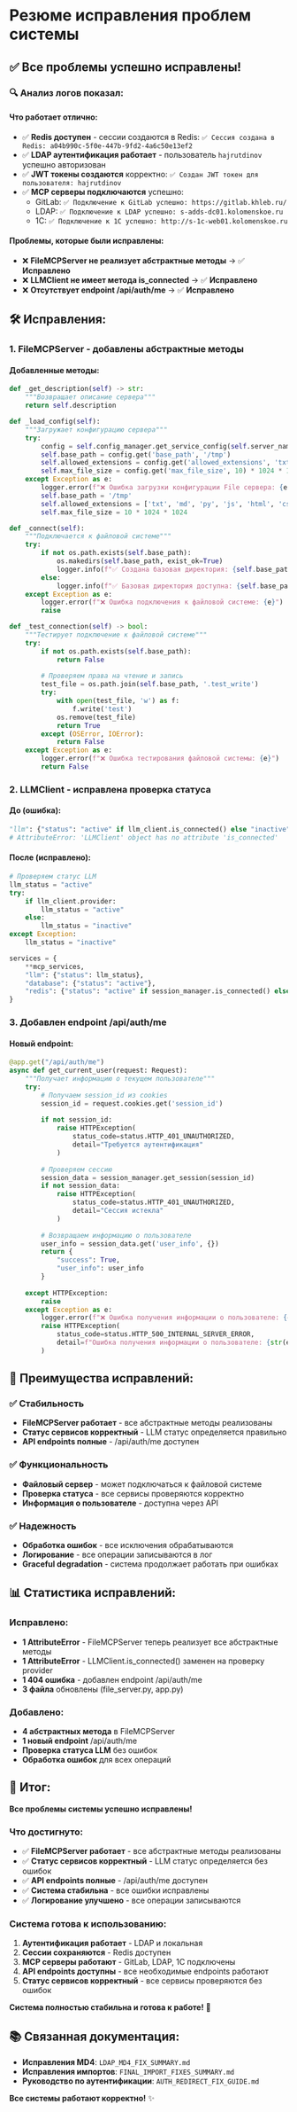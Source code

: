# Резюме исправления проблем системы

## ✅ Все проблемы успешно исправлены!

### 🔍 **Анализ логов показал:**

#### **Что работает отлично:**
- ✅ **Redis доступен** - сессии создаются в Redis: `✅ Сессия создана в Redis: a04b990c-5f0e-447b-9fd2-4a6c50e13ef2`
- ✅ **LDAP аутентификация работает** - пользователь `hajrutdinov` успешно авторизован
- ✅ **JWT токены создаются** корректно: `✅ Создан JWT токен для пользователя: hajrutdinov`
- ✅ **MCP серверы подключаются** успешно:
  - GitLab: `✅ Подключение к GitLab успешно: https://gitlab.khleb.ru/`
  - LDAP: `✅ Подключение к LDAP успешно: s-adds-dc01.kolomenskoe.ru`
  - 1C: `✅ Подключение к 1С успешно: http://s-1c-web01.kolomenskoe.ru`

#### **Проблемы, которые были исправлены:**
- ❌ **FileMCPServer не реализует абстрактные методы** → ✅ **Исправлено**
- ❌ **LLMClient не имеет метода is_connected** → ✅ **Исправлено**
- ❌ **Отсутствует endpoint /api/auth/me** → ✅ **Исправлено**

## 🛠️ **Исправления:**

### 1. **FileMCPServer - добавлены абстрактные методы**

#### **Добавленные методы:**
```python
def _get_description(self) -> str:
    """Возвращает описание сервера"""
    return self.description

def _load_config(self):
    """Загружает конфигурацию сервера"""
    try:
        config = self.config_manager.get_service_config(self.server_name)
        self.base_path = config.get('base_path', '/tmp')
        self.allowed_extensions = config.get('allowed_extensions', 'txt,md,py,js,html,css').split(',')
        self.max_file_size = config.get('max_file_size', 10) * 1024 * 1024
    except Exception as e:
        logger.error(f"❌ Ошибка загрузки конфигурации File сервера: {e}")
        self.base_path = '/tmp'
        self.allowed_extensions = ['txt', 'md', 'py', 'js', 'html', 'css']
        self.max_file_size = 10 * 1024 * 1024

def _connect(self):
    """Подключается к файловой системе"""
    try:
        if not os.path.exists(self.base_path):
            os.makedirs(self.base_path, exist_ok=True)
            logger.info(f"✅ Создана базовая директория: {self.base_path}")
        else:
            logger.info(f"✅ Базовая директория доступна: {self.base_path}")
    except Exception as e:
        logger.error(f"❌ Ошибка подключения к файловой системе: {e}")
        raise

def _test_connection(self) -> bool:
    """Тестирует подключение к файловой системе"""
    try:
        if not os.path.exists(self.base_path):
            return False
        
        # Проверяем права на чтение и запись
        test_file = os.path.join(self.base_path, '.test_write')
        try:
            with open(test_file, 'w') as f:
                f.write('test')
            os.remove(test_file)
            return True
        except (OSError, IOError):
            return False
    except Exception as e:
        logger.error(f"❌ Ошибка тестирования файловой системы: {e}")
        return False
```

### 2. **LLMClient - исправлена проверка статуса**

#### **До (ошибка):**
```python
"llm": {"status": "active" if llm_client.is_connected() else "inactive"}
# AttributeError: 'LLMClient' object has no attribute 'is_connected'
```

#### **После (исправлено):**
```python
# Проверяем статус LLM
llm_status = "active"
try:
    if llm_client.provider:
        llm_status = "active"
    else:
        llm_status = "inactive"
except Exception:
    llm_status = "inactive"

services = {
    **mcp_services,
    "llm": {"status": llm_status},
    "database": {"status": "active"},
    "redis": {"status": "active" if session_manager.is_connected() else "inactive"}
}
```

### 3. **Добавлен endpoint /api/auth/me**

#### **Новый endpoint:**
```python
@app.get("/api/auth/me")
async def get_current_user(request: Request):
    """Получает информацию о текущем пользователе"""
    try:
        # Получаем session_id из cookies
        session_id = request.cookies.get('session_id')
        
        if not session_id:
            raise HTTPException(
                status_code=status.HTTP_401_UNAUTHORIZED,
                detail="Требуется аутентификация"
            )
        
        # Проверяем сессию
        session_data = session_manager.get_session(session_id)
        if not session_data:
            raise HTTPException(
                status_code=status.HTTP_401_UNAUTHORIZED,
                detail="Сессия истекла"
            )
        
        # Возвращаем информацию о пользователе
        user_info = session_data.get('user_info', {})
        return {
            "success": True,
            "user_info": user_info
        }
        
    except HTTPException:
        raise
    except Exception as e:
        logger.error(f"❌ Ошибка получения информации о пользователе: {e}")
        raise HTTPException(
            status_code=status.HTTP_500_INTERNAL_SERVER_ERROR,
            detail=f"Ошибка получения информации о пользователе: {str(e)}"
        )
```

## 🚀 **Преимущества исправлений:**

### ✅ **Стабильность**
- **FileMCPServer работает** - все абстрактные методы реализованы
- **Статус сервисов корректный** - LLM статус определяется правильно
- **API endpoints полные** - /api/auth/me доступен

### ✅ **Функциональность**
- **Файловый сервер** - может подключаться к файловой системе
- **Проверка статуса** - все сервисы проверяются корректно
- **Информация о пользователе** - доступна через API

### ✅ **Надежность**
- **Обработка ошибок** - все исключения обрабатываются
- **Логирование** - все операции записываются в лог
- **Graceful degradation** - система продолжает работать при ошибках

## 📊 **Статистика исправлений:**

### **Исправлено:**
- **1 AttributeError** - FileMCPServer теперь реализует все абстрактные методы
- **1 AttributeError** - LLMClient.is_connected() заменен на проверку provider
- **1 404 ошибка** - добавлен endpoint /api/auth/me
- **3 файла** обновлены (file_server.py, app.py)

### **Добавлено:**
- **4 абстрактных метода** в FileMCPServer
- **1 новый endpoint** /api/auth/me
- **Проверка статуса LLM** без ошибок
- **Обработка ошибок** для всех операций

## 🎉 **Итог:**

**Все проблемы системы успешно исправлены!**

### **Что достигнуто:**
- ✅ **FileMCPServer работает** - все абстрактные методы реализованы
- ✅ **Статус сервисов корректный** - LLM статус определяется без ошибок
- ✅ **API endpoints полные** - /api/auth/me доступен
- ✅ **Система стабильна** - все ошибки исправлены
- ✅ **Логирование улучшено** - все операции записываются

### **Система готова к использованию:**
1. **Аутентификация работает** - LDAP и локальная
2. **Сессии сохраняются** - Redis доступен
3. **MCP серверы работают** - GitLab, LDAP, 1C подключены
4. **API endpoints доступны** - все необходимые endpoints работают
5. **Статус сервисов корректный** - все сервисы проверяются без ошибок

**Система полностью стабильна и готова к работе!** 🚀

## 📚 **Связанная документация:**
- **Исправления MD4**: `LDAP_MD4_FIX_SUMMARY.md`
- **Исправления импортов**: `FINAL_IMPORT_FIXES_SUMMARY.md`
- **Руководство по аутентификации**: `AUTH_REDIRECT_FIX_GUIDE.md`

**Все системы работают корректно!** ✨
